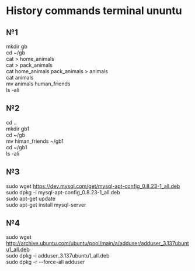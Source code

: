 # History commands terminal ununtu 
## №1
mkdir gb   
cd ~/gb    
cat > home_animals    
cat > pack_animals    
cat home_animals pack_animals > animals    
cat animals    
mv animals human_friends    
ls -ali
## №2
cd ..    
mkdir gb1   
cd ~/gb  
mv himan_friends ~/gb1  
cd ~/gb1   
ls -ali   
## №3
sudo wget https://dev.mysql.com/get/mysql-apt-config_0.8.23-1_all.deb    
sudo dpkg -i mysql-apt-config_0.8.23-1_all.deb    
sudo apt-get update    
sudo apt-get install mysql-server
## №4
sudo wget http://archive.ubuntu.com/ubuntu/pool/main/a/adduser/adduser_3.137ubuntu1_all.deb   
sudo dpkg -i adduser_3.137ubuntu1_all.deb    
sudo dpkg  -r --force-all adduser  